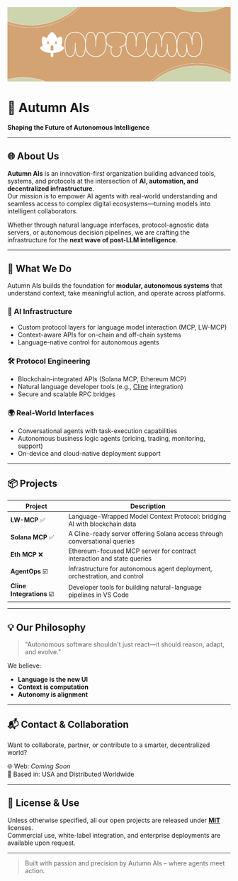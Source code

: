 ![Autumn AIs Banner](/Banner.png)

# 🍂 Autumn AIs

**Shaping the Future of Autonomous Intelligence**

---

## 🌐 About Us

**Autumn AIs** is an innovation-first organization building advanced tools, systems, and protocols at the intersection of **AI, automation, and decentralized infrastructure**.  
Our mission is to empower AI agents with real-world understanding and seamless access to complex digital ecosystems—turning models into intelligent collaborators.

Whether through natural language interfaces, protocol-agnostic data servers, or autonomous decision pipelines, we are crafting the infrastructure for the **next wave of post-LLM intelligence**.

---

## 🚀 What We Do

Autumn AIs builds the foundation for **modular, autonomous systems** that understand context, take meaningful action, and operate across platforms.

### 🧠 AI Infrastructure
- Custom protocol layers for language model interaction (MCP, LW-MCP)
- Context-aware APIs for on-chain and off-chain systems
- Language-native control for autonomous agents

### 🛠 Protocol Engineering
- Blockchain-integrated APIs (Solana MCP, Ethereum MCP)
- Natural language developer tools (e.g., [Cline](https://marketplace.visualstudio.com/items?itemName=saoudrizwan.claude-dev) integration)
- Secure and scalable RPC bridges

### 🌍 Real-World Interfaces
- Conversational agents with task-execution capabilities
- Autonomous business logic agents (pricing, trading, monitoring, support)
- On-device and cloud-native deployment support

---

## 📦 Projects

| Project         | Description                                                                 |
|-----------------|-----------------------------------------------------------------------------|
| **LW-MCP**   ✅    | Language-Wrapped Model Context Protocol: bridging AI with blockchain data  |
| **Solana MCP** ✅  | A Cline-ready server offering Solana access through conversational queries |
| **Eth MCP**   ❌   | Ethereum-focused MCP server for contract interaction and state queries     |
| **AgentOps**  ☑️   | Infrastructure for autonomous agent deployment, orchestration, and control |
| **Cline Integrations** ☑️| Developer tools for building natural-language pipelines in VS Code      |

---

## 💡 Our Philosophy

> "Autonomous software shouldn't just react—it should reason, adapt, and evolve."

We believe:
- **Language is the new UI**
- **Context is computation**
- **Autonomy is alignment**

---

## 📬 Contact & Collaboration

Want to collaborate, partner, or contribute to a smarter, decentralized world?

🌐 Web: *Coming Soon*  
📍 Based in: USA and Distributed Worldwide  

---

## 📄 License & Use

Unless otherwise specified, all our open projects are released under **[MIT](/LICENSE)** licenses.  
Commercial use, white-label integration, and enterprise deployments are available upon request.

---

> Built with passion and precision by Autumn AIs – where agents meet action.
